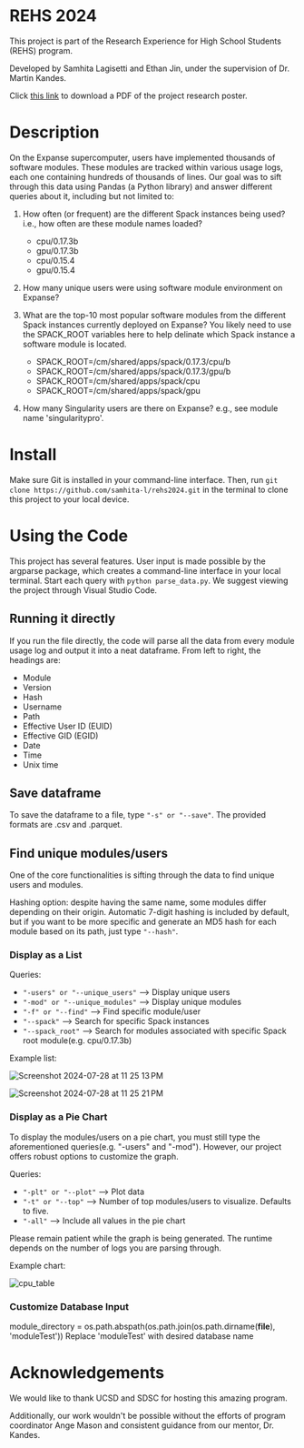 # REHS 2024
This project is part of the Research Experience for High School Students (REHS) program. 

Developed by Samhita Lagisetti and Ethan Jin, under the supervision of Dr. Martin Kandes.

Click [this link](https://github.com/user-attachments/files/16488524/Ethan.J.Samhita.L.Martin.K.REHS.2024.pdf) to download a PDF of the project research poster.


# Description
On the Expanse supercomputer, users have implemented thousands of software modules. These modules are tracked within various usage logs, each one containing hundreds of thousands of lines. Our goal was to sift through this data using Pandas (a Python library) and answer different queries about it, including but not limited to:

  1. How often (or frequent) are the different Spack instances being used? i.e., how often are these module names loaded?
     - cpu/0.17.3b
     - gpu/0.17.3b
     - cpu/0.15.4
     - gpu/0.15.4
    
  2. How many unique users were using software module environment on Expanse?
  
  3. What are the top-10 most popular software modules from the different Spack instances currently deployed on Expanse? You likely need to use the SPACK_ROOT variables here to help delinate which Spack instance a software module is located.
     - SPACK_ROOT=/cm/shared/apps/spack/0.17.3/cpu/b
     - SPACK_ROOT=/cm/shared/apps/spack/0.17.3/gpu/b
     - SPACK_ROOT=/cm/shared/apps/spack/cpu
     - SPACK_ROOT=/cm/shared/apps/spack/gpu
    
  4. How many Singularity users are there on Expanse? e.g., see module name 'singularitypro'.


# Install
Make sure Git is installed in your command-line interface. Then, run `git clone https://github.com/samhita-l/rehs2024.git` in the terminal to clone this project to your local device. 

# Using the Code
This project has several features. User input is made possible by the argparse package, which creates a command-line interface in your local terminal. Start each query with `python parse_data.py`. We suggest viewing the project through Visual Studio Code.

## Running it directly
If you run the file directly, the code will parse all the data from every module usage log and output it into a neat dataframe. From left to right, the headings are:
  - Module
  - Version
  - Hash
  - Username
  - Path
  - Effective User ID (EUID)
  - Effective GID (EGID)
  - Date
  - Time
  - Unix time
## Save dataframe
To save the dataframe to a file, type `"-s" or "--save"`. The provided formats are .csv and .parquet.
## Find unique modules/users
One of the core functionalities is sifting through the data to find unique users and modules.

Hashing option: despite having the same name, some modules differ depending on their origin. Automatic 7-digit hashing is included by default, but if you want to be more specific and generate an MD5 hash for each module based on its path, just type `"--hash"`.
### Display as a List
Queries:
  - `"-users" or "--unique_users"` --> Display unique users
  - `"-mod" or "--unique_modules"` --> Display unique modules
  - `"-f" or "--find"` --> Find specific module/user
  - `"--spack"` --> Search for specific Spack instances
  - `"--spack_root"` --> Search for modules associated with specific Spack root module(e.g. cpu/0.17.3b)

Example list:

![Screenshot 2024-07-28 at 11 25 13 PM](https://github.com/user-attachments/assets/e02837ea-0f3b-493b-9cea-223228d3cb72)

![Screenshot 2024-07-28 at 11 25 21 PM](https://github.com/user-attachments/assets/8532a912-941b-4bcf-b03d-4c5de803555c)
### Display as a Pie Chart
To display the modules/users on a pie chart, you must still type the aforementioned queries(e.g. "-users" and "-mod"). However, our project offers robust options to customize the graph.

Queries: 
  - `"-plt" or "--plot"` --> Plot data
  - `"-t" or "--top"` --> Number of top modules/users to visualize. Defaults to five.
  - `"-all"` --> Include all values in the pie chart

Please remain patient while the graph is being generated. The runtime depends on the number of logs you are parsing through.

Example chart:

![cpu_table](https://github.com/user-attachments/assets/97ec0059-fee8-4824-924a-044f448e785c)

### Customize Database Input
module_directory = os.path.abspath(os.path.join(os.path.dirname(__file__), 'moduleTest'))
Replace 'moduleTest' with desired database name    


# Acknowledgements
We would like to thank UCSD and SDSC for hosting this amazing program. 

Additionally, our work wouldn't be possible without the efforts of program coordinator Ange Mason and consistent guidance from our mentor, Dr. Kandes.


